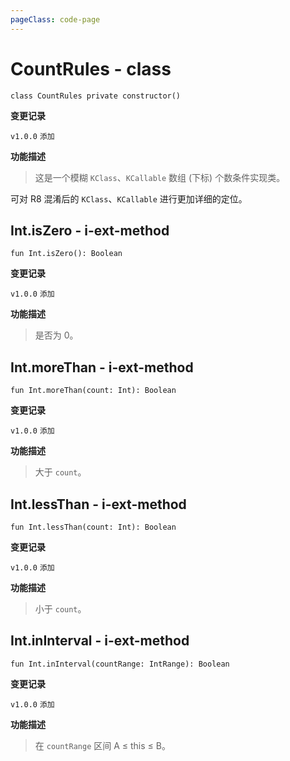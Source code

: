 ```yaml
---
pageClass: code-page
---
```


# CountRules <span class="symbol">- class</span>

```kotlin:no-line-numbers
class CountRules private constructor()
```

**变更记录**

`v1.0.0` `添加`

**功能描述**

> 这是一个模糊 `KClass`、`KCallable` 数组 (下标) 个数条件实现类。

可对 R8 混淆后的 `KClass`、`KCallable` 进行更加详细的定位。

## Int.isZero <span class="symbol">- i-ext-method</span>

```kotlin:no-line-numbers
fun Int.isZero(): Boolean
```

**变更记录**

`v1.0.0` `添加`

**功能描述**

> 是否为 0。

## Int.moreThan <span class="symbol">- i-ext-method</span>

```kotlin:no-line-numbers
fun Int.moreThan(count: Int): Boolean
```

**变更记录**

`v1.0.0` `添加`

**功能描述**

> 大于 `count`。

## Int.lessThan <span class="symbol">- i-ext-method</span>

```kotlin:no-line-numbers
fun Int.lessThan(count: Int): Boolean
```

**变更记录**

`v1.0.0` `添加`

**功能描述**

> 小于 `count`。

## Int.inInterval <span class="symbol">- i-ext-method</span>

```kotlin:no-line-numbers
fun Int.inInterval(countRange: IntRange): Boolean
```

**变更记录**

`v1.0.0` `添加`

**功能描述**

> 在 `countRange` 区间 A ≤ this ≤ B。